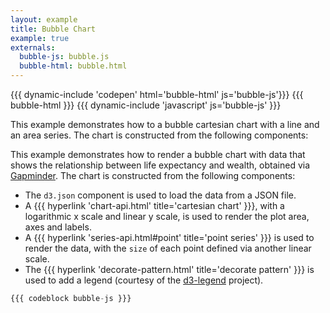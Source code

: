 ```yaml
---
layout: example
title: Bubble Chart
example: true
externals:
  bubble-js: bubble.js
  bubble-html: bubble.html
---
```


{{{ dynamic-include 'codepen' html='bubble-html' js='bubble-js'}}}
{{{ bubble-html }}}
{{{ dynamic-include 'javascript' js='bubble-js' }}}

This example demonstrates how to a bubble cartesian chart with a line and an area series. The chart is constructed from the following components:

This example demonstrates how to render a bubble chart with data that shows the relationship between life expectancy and wealth, obtained via  [Gapminder](http://www.gapminder.org/world/#$majorMode=chart$is;shi=t;ly=2003;lb=f;il=t;fs=11;al=30;stl=t;st=t;nsl=t;se=t$wst;tts=C$ts;sp=5.59290322580644;ti=2013$zpv;v=0$inc_x;mmid=XCOORDS;iid=phAwcNAVuyj1jiMAkmq1iMg;by=ind$inc_y;mmid=YCOORDS;iid=phAwcNAVuyj2tPLxKvvnNPA;by=ind$inc_s;uniValue=8.21;iid=phAwcNAVuyj0XOoBL_n5tAQ;by=ind$inc_c;uniValue=255;gid=CATID0;by=grp$map_x;scale=log;dataMin=194;dataMax=96846$map_y;scale=lin;dataMin=23;dataMax=86$map_s;sma=49;smi=2.65$cd;bd=0$inds=;modified=60). The chart is constructed from the following components:

+ The `d3.json` component is used to load the data from a JSON file.
+ A {{{ hyperlink 'chart-api.html' title='cartesian chart' }}}, with a logarithmic x scale and linear y scale, is used to render the plot area, axes and labels.
+ A {{{ hyperlink 'series-api.html#point' title='point series' }}} is used to render the data, with the `size` of each point defined via another linear scale.
+ The {{{ hyperlink 'decorate-pattern.html' title='decorate pattern' }}} is used to add a legend (courtesy of the [d3-legend](http://d3-legend.susielu.com) project).



```js
{{{ codeblock bubble-js }}}
```
